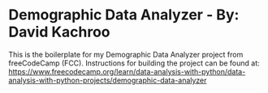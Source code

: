 # Demographic Data Analyzer - By: David Kachroo

This is the boilerplate for my Demographic Data Analyzer project from freeCodeCamp (FCC). Instructions for building the project can be found at: https://www.freecodecamp.org/learn/data-analysis-with-python/data-analysis-with-python-projects/demographic-data-analyzer
